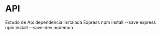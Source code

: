# API
Estudo de Api
dependencia instalada Express
npm install --save express
npm install --save-dev nodemon
